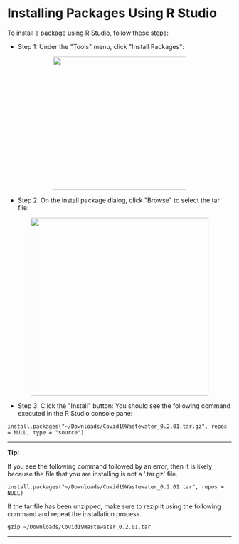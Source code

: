 # Installing Packages Using R Studio

To install a package using R Studio, follow these steps:

- Step 1: Under the "Tools" menu, click "Install Packages":

<div align="center">
<img src="../../images/r-studio/tools-menu.png" style="width:300px">
</div>

- Step 2: On the install package dialog, click "Browse" to select the tar file:

<div align="center">
<img src="../../images/r-studio/install-packages-dialog.png" style="width:400px">
</div>

- Step 3: Click the "Install" button:
  You should see the following command executed in the R Studio console pane:

```
install.packages("~/Downloads/Covid19Wastewater_0.2.01.tar.gz", repos = NULL, type = "source")
```

---
**Tip:**

If you see the following command followed by an error, then it is likely because the file that you are installing is not a '.tar.gz' file.   

```
install.packages("~/Downloads/Covid19Wastewater_0.2.01.tar", repos = NULL)
```

If the tar file has been unzipped, make sure to rezip it using the following command and repeat the installation process.

```
gzip ~/Downloads/Covid19Wastewater_0.2.01.tar
```

---
</p>
</div>


